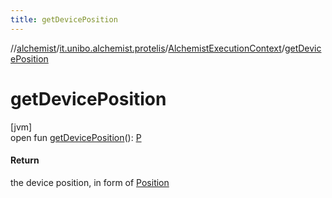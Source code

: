 ```yaml
---
title: getDevicePosition
---
```

//[alchemist](../../../index.html)/[it.unibo.alchemist.protelis](../index.html)/[AlchemistExecutionContext](index.html)/[getDevicePosition](get-device-position.html)



# getDevicePosition



[jvm]\
open fun [getDevicePosition](get-device-position.html)(): [P](index.html)



#### Return



the device position, in form of [Position](../../it.unibo.alchemist.model.interfaces/-position/index.html)




